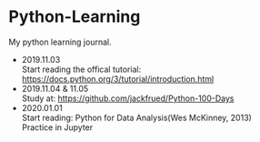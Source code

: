 # Python-Learning
My python learning journal.

- 2019.11.03
<br>Start reading the offical tutorial: https://docs.python.org/3/tutorial/introduction.html
- 2019.11.04 & 11.05
<br>Study at: https://github.com/jackfrued/Python-100-Days
- 2020.01.01
<br>Start reading: Python for Data Analysis(Wes McKinney, 2013) 
<br>Practice in Jupyter
